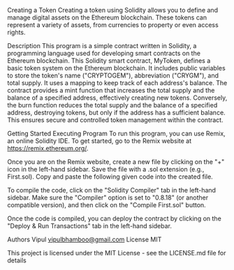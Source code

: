 Creating a Token
Creating a token using Solidity allows you to define and manage digital assets on the Ethereum blockchain. These tokens can represent a variety of assets, from currencies to property or even access rights.

Description
This program is a simple contract written in Solidity, a programming language used for developing smart contracts on the Ethereum blockchain. This Solidity smart contract, MyToken, defines a basic token system on the Ethereum blockchain. It includes public variables to store the token's name ("CRYPTOGEM"), abbreviation ("CRYGM"), and total supply. It uses a mapping to keep track of each address's balance. The contract provides a mint function that increases the total supply and the balance of a specified address, effectively creating new tokens. Conversely, the burn function reduces the total supply and the balance of a specified address, destroying tokens, but only if the address has a sufficient balance. This ensures secure and controlled token management within the contract.

Getting Started
Executing Program
To run this program, you can use Remix, an online Solidity IDE. To get started, go to the Remix website at https://remix.ethereum.org/.

Once you are on the Remix website, create a new file by clicking on the "+" icon in the left-hand sidebar. Save the file with a .sol extension (e.g., First.sol). Copy and paste the following given code into the created file.

To compile the code, click on the "Solidity Compiler" tab in the left-hand sidebar. Make sure the "Compiler" option is set to "0.8.18" (or another compatible version), and then click on the "Compile First.sol" button.

Once the code is compiled, you can deploy the contract by clicking on the "Deploy & Run Transactions" tab in the left-hand sidebar.

Authors
Vipul
vipulbhamboo@gmail.com
License
MIT

This project is licensed under the MIT License - see the LICENSE.md file for details
